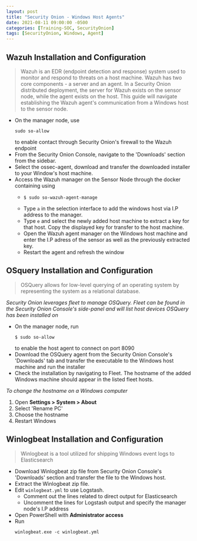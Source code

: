 ```yaml
---
layout: post
title: "Security Onion - Windows Host Agents"
date: 2021-08-11 09:00:00 -0500
categories: [Training-SOC, SecurityOnion]
tags: [SecurityOnion, Windows, Agent]
---
```


## Wazuh Installation and Configuration
 
  > Wazuh is an EDR (endpoint detection and response) system used to monitor and respond to threats on a host machine. Wazuh has two core components - a server and an agent. In a Security Onion distributed deployment, the server for Wazuh exists on the sensor node, while the agent exists on the host. This guide will navigate establishing the Wazuh agent's communication from a Windows host to the sensor node.
- On the manager node, use 
  ```console
  sudo so-allow
  ```
  to enable contact through Security Onion's firewall to the Wazuh endpoint
- From the Security Onion Console, navigate to the 'Downloads' section from the sidebar.
- Select the ossec-agent, download and transfer the downloaded installer to your Window's host machine.
- Access the Wazuh manager on the Sensor Node through the docker containing using
  - ```console
    $ sudo so-wazuh-agent-manage
    ```
  - Type `a` in the selection interface to add the windows host via I.P address to the manager.
  - Type `e` and select the newly added host machine to extract a key for that host. Copy the displayed key for transfer to the host machine.
  - Open the Wazuh agent manager on the Windows host machine and enter the I.P adress of the sensor as well as the previously extracted key.
  - Restart the agent and refresh the window
    
## OSquery Installation and Configuration

> OSQuery allows for low-level querying of an operating system by representing the system as a relational database.

_Security Onion leverages fleet to manage OSQuery. Fleet can be found in the Security Onion Console's side-panel and will list host devices OSQuery has been installed on_
- On the manager node, run
  ```console
  $ sudo so-allow
  ```
  to enable the host agent to connect on port 8090
- Download the OSQuery agent from the Security Onion Console's 'Downloads' tab and transfer the executable to the Windows host machine and run the installer
- Check the installation by navigating to Fleet. The hostname of the added Windows machine should appear in the listed fleet hosts.

_To change the hostname on a Windows computer_
 1. Open <b> Settings > System > About </b>
 2. Select 'Rename PC'
 3. Choose the hostname
 4. Restart Windows

## Winlogbeat Installation and Configuration

> Winlogbeat is a tool utilized for shipping Windows event logs to Elasticsearch

- Download Winlogbeat zip file from Security Onion Console's 'Downloads' section and transfer the file to the Windows host.
- Extract the Winlogbeat zip file.
- Edit `winlogbeat.yml` to use Logstash.
  - Comment out the lines related to direct output for Elasticsearch
  - Uncomment the lines for Logstash output and specify the manager node's I.P address
- Open PowerShell with <b>Administrator access</b>
- Run 
  ```console
  winlogbeat.exe -c winlogbeat.yml
  ``` 









